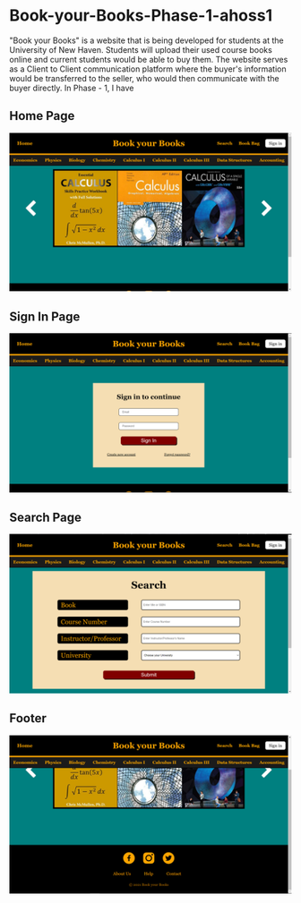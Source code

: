 # Book-your-Books-Phase-1-ahoss1

"Book your Books" is a website that is being developed for students at the University of New Haven. Students will upload their used course books online and current students would be able to buy them. The website serves as a Client to Client communication platform where the buyer's information would be transferred to the seller, who would then communicate with the buyer directly. In Phase - 1, I have 

## Home Page
<img src = "./Screenshots/Home Page.PNG">

## Sign In Page
<img src = "./Screenshots/Sign In.PNG">

## Search Page
<img src = "./Screenshots/Search.PNG">

## Footer
<img src = "./Screenshots/Footer.PNG">

